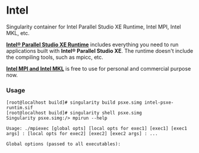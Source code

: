 # Intel
Singularity container for Intel Parallel Studio XE Runtime, Intel MPI, Intel MKL, etc.

[**Intel® Parallel Studio XE Runtime**](https://software.intel.com/content/www/us/en/develop/articles/installing-intel-parallel-studio-xe-runtime-2020-using-yum-repository.html) includes everything you need to run applications built with **Intel® Parallel Studio XE**. The runtime doesn't include the compiling tools, such as mpicc, etc.

**[Intel MPI and Intel MKL](https://software.intel.com/content/www/us/en/develop/articles/installing-intel-free-libs-and-python-yum-repo.html)** is free to use for personal and commercial purpose now.



### Usage

```
[root@localhost build]# singularity build psxe.simg intel-psxe-runtim.sif
[root@localhost build]# singularity shell psxe.simg
Singularity psxe.simg:/> mpirun --help

Usage: ./mpiexec [global opts] [local opts for exec1] [exec1] [exec1 args] : [local opts for exec2] [exec2] [exec2 args] : ...

Global options (passed to all executables):

```

